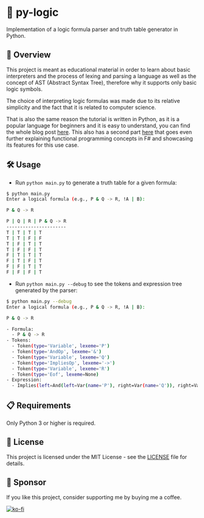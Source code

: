 # 🐍 py-logic

Implementation of a logic formula parser and truth table generator in Python.

## 📜 Overview

This project is meant as educational material in order to learn about basic
interpreters and the process of lexing and parsing a language as well as the
concept of AST (Abstract Syntax Tree), therefore why it supports only basic
logic symbols.

The choice of interpreting logic formulas was made due to its relative
simplicity and the fact that it is related to computer science.

That is also the same reason the tutorial is written in Python, as it is a
popular language for beginners and it is easy to understand, you can find the
whole blog post
[here](https://aster.deno.dev/posts/introduction-to-interpreters-part-1/). This
also has a second part
[here](https://aster.deno.dev/posts/introduction-to-interpreters-part-2/) that
goes even further explaining functional programming concepts in F# and
showcasing its features for this use case.

## 🛠 Usage

- Run `python main.py` to generate a truth table for a given formula:

```bash
$ python main.py
Enter a logical formula (e.g., P & Q -> R, !A | B):

P & Q -> R

P | Q | R | P & Q -> R
----------------------
T | T | T | T
T | T | F | F
T | F | T | T
T | F | F | T
F | T | T | T
F | T | F | T
F | F | T | T
F | F | F | T
```

- Run `python main.py --debug` to see the tokens and expression tree generated
  by the parser:

```bash
$ python main.py --debug
Enter a logical formula (e.g., P & Q -> R, !A | B):

P & Q -> R

- Formula:
  - P & Q -> R
- Tokens:
  - Token(type='Variable', lexeme='P')
  - Token(type='AndOp', lexeme='&')
  - Token(type='Variable', lexeme='Q')
  - Token(type='ImpliesOp', lexeme='->')
  - Token(type='Variable', lexeme='R')
  - Token(type='Eof', lexeme=None)
- Expression:
  - Implies(left=And(left=Var(name='P'), right=Var(name='Q')), right=Var(name='R'))
```

## 📋 Requirements

Only Python 3 or higher is required.

## 📄 License

This project is licensed under the MIT License - see the [LICENSE](LICENSE) file
for details.

## 💝 Sponsor

If you like this project, consider supporting me by buying me a coffee.

[![ko-fi](https://ko-fi.com/img/githubbutton_sm.svg)](https://ko-fi.com/B0B41HVJUR)

